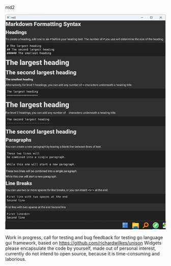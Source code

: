 md2

![demo](demo.png)

Work in progress, call for testing and bug feedback for testing go language gui framework, based on https://github.com/richardwilkes/unison
Widgets please encapsulate the code by yourself, made out of personal interest, currently do not intend to open source, 
because it is time-consuming and laborious.

